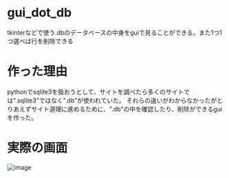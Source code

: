 # gui_dot_db
tkinterなどで使う.dbのデータベースの中身をguiで見ることができる。また1つ1つ選べば行を削除できる

# 作った理由

pythonでsqlite3を扱おうとして、サイトを調べたら多くのサイトでは".sqlite3"ではなく".db"が使われていた。
それらの違いがわからなかったがとりあえずサイト道理に進めるために、".db"の中を確認したり、削除ができるguiを作った。
# 実際の画面
![image](https://user-images.githubusercontent.com/83535489/230873795-8d35de05-a2c5-4e6c-81c2-64225fbdb4e7.png)

